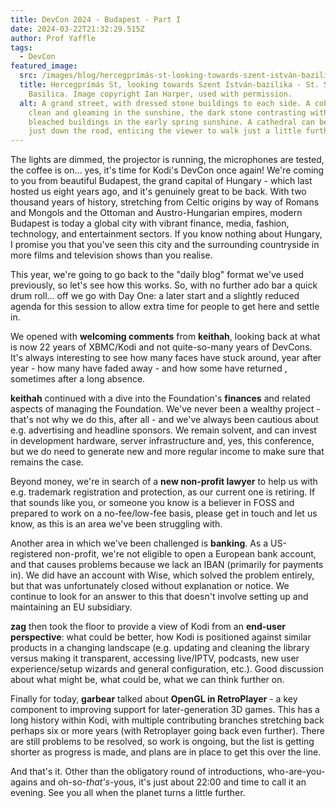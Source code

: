 ```yaml
---
title: DevCon 2024 - Budapest - Part I
date: 2024-03-22T21:32:29.515Z
author: Prof Yaffle
tags:
  - DevCon
featured_image:
  src: /images/blog/hercegprímás-st-looking-towards-szent-istván-bazilika-st.-stephen-s-basilica.webp
  title: Hercegprímás St, looking towards Szent István-bazilika - St. Stephen's
    Basilica. Image copyright Ian Harper, used with permission.
  alt: A grand street, with dressed stone buildings to each side. A cobbled road -
    clean and gleaming in the sunshine, the dark stone contrasting with the
    bleached buildings in the early spring sunshine. A cathedral can be seen
    just down the road, enticing the viewer to walk just a little further.
---
```

The lights are dimmed, the projector is running, the microphones are tested, the coffee is on... yes, it's time for Kodi's DevCon once again! We're coming to you from beautiful Budapest, the grand capital of Hungary - which last hosted us eight years ago, and it's genuinely great to be back. With two thousand years of history, stretching from Celtic origins by way of Romans and Mongols and the Ottoman and Austro-Hungarian empires, modern Budapest is today a global city with vibrant finance, media, fashion, technology, and entertainment sectors. If you know nothing about Hungary, I promise you that you've seen this city and the surrounding countryside in more films and television shows than you realise.

This year, we're going to go back to the "daily blog" format we've used previously, so let's see how this works. So, with no further ado bar a quick drum roll... off we go with Day One: a later start and a slightly reduced agenda for this session to allow extra time for people to get here and settle in.

We opened with **welcoming comments** from **keithah**, looking back at what is now 22 years of XBMC/Kodi and not quite-so-many years of DevCons. It's always interesting to see how many faces have stuck around, year after year - how many have faded away - and how some have returned , sometimes after a long absence.

**keithah** continued with a dive into the Foundation's **finances** and related aspects of managing the Foundation. We've never been a wealthy project - that's not why we do this, after all - and we've always been cautious about e.g. advertising and headline sponsors. We remain solvent, and can invest in development hardware, server infrastructure and, yes, this conference, but we do need to generate new and more regular income to make sure that remains the case.

Beyond money, we're in search of a **new non-profit lawyer** to help us with e.g. trademark registration and protection, as our current one is retiring. If that sounds like you, or someone you know is a believer in FOSS and prepared to work on a no-fee/low-fee basis, please get in touch and let us know, as this is an area we've been struggling with.

Another area in which we've been challenged is **banking**.  As a US-registered non-profit, we're not eligible to open a European bank account, and that causes problems because we lack an IBAN (primarily for payments in). We did have an account with Wise, which solved the problem entirely, but that was unfortunately closed without explanation or notice. We continue to look for an answer to this that doesn't involve setting up and maintaining an EU subsidiary.

**zag** then took the floor to provide a view of Kodi from an **end-user perspective**: what could be better, how Kodi is positioned against similar products in a changing landscape (e.g. updating and cleaning the library versus making it transparent, accessing live/IPTV, podcasts, new user experience/setup wizards and general configuration, etc.). Good discussion about what might be, what could be, what we can think further on.

Finally for today, **garbear** talked about **OpenGL in RetroPlayer** - a key component to improving support for later-generation 3D games. This has a long history within Kodi, with multiple contributing branches stretching back perhaps six or more years (with Retroplayer going back even further). There are still problems to be resolved, so work is ongoing, but the list is getting shorter as progress is made, and plans are in place to get this over the line.

And that's it. Other than the obligatory round of introductions, who-are-you-agains and oh-so-*that's*-yous, it's just about 22:00 and time to call it an evening. See you all when the planet turns a little further.